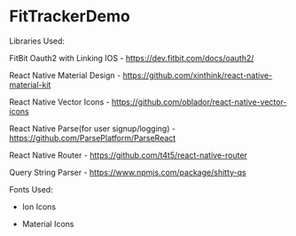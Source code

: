 # FitTrackerDemo

Libraries Used: 

FitBit Oauth2 with Linking IOS - https://dev.fitbit.com/docs/oauth2/

React Native Material Design - https://github.com/xinthink/react-native-material-kit

React Native Vector Icons - https://github.com/oblador/react-native-vector-icons

React Native Parse(for user signup/logging) - https://github.com/ParsePlatform/ParseReact

React Native Router - https://github.com/t4t5/react-native-router

Query String Parser - https://www.npmjs.com/package/shitty-qs

Fonts Used:

* Ion Icons

* Material Icons 
